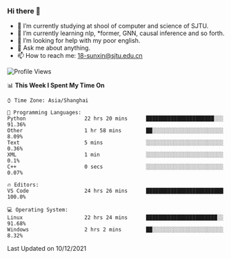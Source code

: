 ### Hi there 👋

<!--
**sunxin000/sunxin000** is a ✨ _special_ ✨ repository because its `README.md` (this file) appears on your GitHub profile.

Here are some ideas to get you started:

- 🔭 I’m currently working on ...
- 🌱 I’m currently learning ...
- 👯 I’m looking to collaborate on ...
- 🤔 I’m looking for help with ...
- 💬 Ask me about ...
- 📫 How to reach me: ...
- 😄 Pronouns: ...
- ⚡ Fun fact: ...
-->
- 🏫 I’m currently studying at shool of computer and science of SJTU.
- 🌱 I’m currently learning nlp, \*former, GNN, causal inference and so forth.
- 🤔 I’m looking for help with my poor english.
- 💬 Ask me about anything.
- 📫 How to reach me: 18-sunxin@sjtu.edu.cn
<!--START_SECTION:waka-->
![Profile Views](http://img.shields.io/badge/Profile%20Views-0-blue)

📊 **This Week I Spent My Time On** 

```text
⌚︎ Time Zone: Asia/Shanghai

💬 Programming Languages: 
Python                   22 hrs 20 mins      ██████████████████████░░░   91.36% 
Other                    1 hr 58 mins        ██░░░░░░░░░░░░░░░░░░░░░░░   8.09% 
Text                     5 mins              ░░░░░░░░░░░░░░░░░░░░░░░░░   0.36% 
XML                      1 min               ░░░░░░░░░░░░░░░░░░░░░░░░░   0.1% 
C++                      0 secs              ░░░░░░░░░░░░░░░░░░░░░░░░░   0.07%

🔥 Editors: 
VS Code                  24 hrs 26 mins      █████████████████████████   100.0%

💻 Operating System: 
Linux                    22 hrs 24 mins      ███████████████████████░░   91.68% 
Windows                  2 hrs 2 mins        ██░░░░░░░░░░░░░░░░░░░░░░░   8.32%

```


 Last Updated on 10/12/2021
<!--END_SECTION:waka-->
